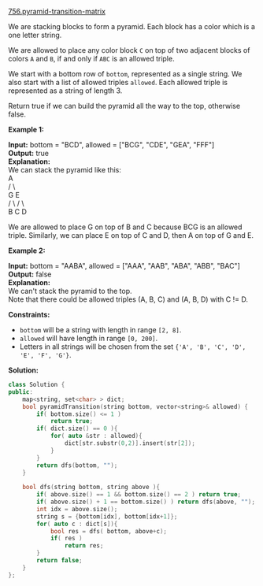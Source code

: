 [756.pyramid-transition-matrix](https://leetcode.com/problems/pyramid-transition-matrix/)  

We are stacking blocks to form a pyramid. Each block has a color which is a one letter string.

We are allowed to place any color block `C` on top of two adjacent blocks of colors `A` and `B`, if and only if `ABC` is an allowed triple.

We start with a bottom row of `bottom`, represented as a single string. We also start with a list of allowed triples `allowed`. Each allowed triple is represented as a string of length 3.

Return true if we can build the pyramid all the way to the top, otherwise false.

**Example 1:**

  
**Input:** bottom = "BCD", allowed = \["BCG", "CDE", "GEA", "FFF"\]  
**Output:** true  
**Explanation:**  
We can stack the pyramid like this:  
    A  
   / \\  
  G   E  
 / \\ / \\  
B   C   D  
  
We are allowed to place G on top of B and C because BCG is an allowed triple.  Similarly, we can place E on top of C and D, then A on top of G and E.

**Example 2:**

  
**Input:** bottom = "AABA", allowed = \["AAA", "AAB", "ABA", "ABB", "BAC"\]  
**Output:** false  
**Explanation:**  
We can't stack the pyramid to the top.  
Note that there could be allowed triples (A, B, C) and (A, B, D) with C != D.  

**Constraints:**

*   `bottom` will be a string with length in range `[2, 8]`.
*   `allowed` will have length in range `[0, 200]`.
*   Letters in all strings will be chosen from the set `{'A', 'B', 'C', 'D', 'E', 'F', 'G'}`.  



**Solution:**  

```cpp
class Solution {
public:
    map<string, set<char> > dict;
    bool pyramidTransition(string bottom, vector<string>& allowed) {
        if( bottom.size() <= 1 )
            return true;
        if( dict.size() == 0 ){
            for( auto &str : allowed){
                dict[str.substr(0,2)].insert(str[2]);
            }
        }
        return dfs(bottom, "");
    }
    
    bool dfs(string bottom, string above ){
        if( above.size() == 1 && bottom.size() == 2 ) return true;
        if( above.size() + 1 == bottom.size() ) return dfs(above, "");
        int idx = above.size();
        string s = {bottom[idx], bottom[idx+1]};
        for( auto c : dict[s]){
            bool res = dfs( bottom, above+c);
            if( res )
                return res;
        }
        return false;
    }
};
```
      